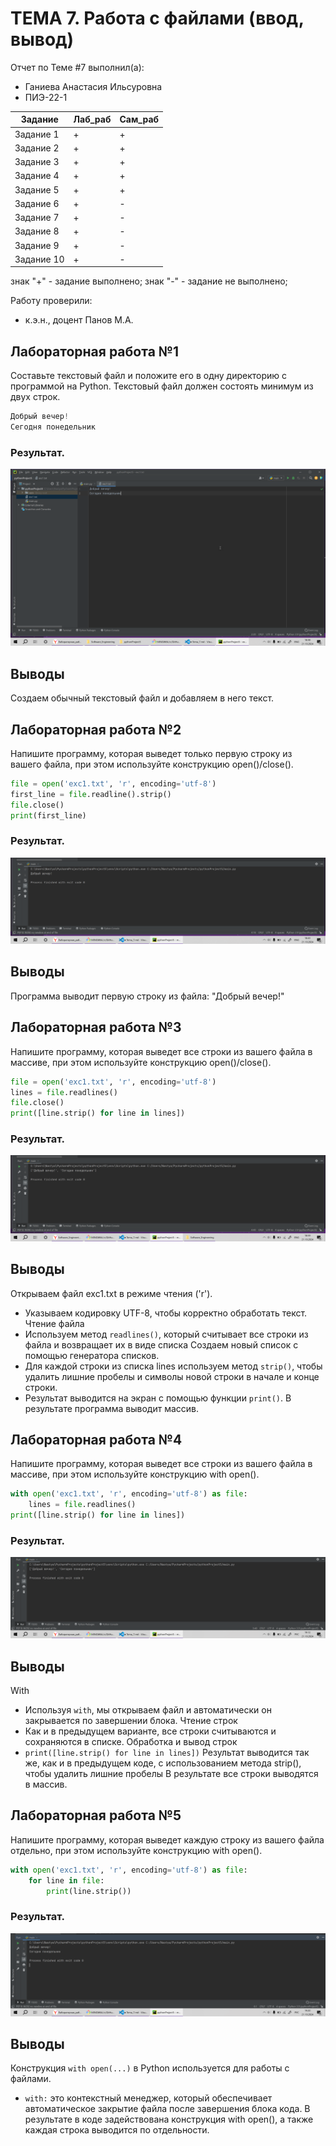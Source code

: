 # ТЕМА 7. Работа с файлами (ввод, вывод)
Отчет по Теме #7 выполнил(а):
- Ганиева Анастасия Ильсуровна
- ПИЭ-22-1

| Задание | Лаб_раб | Сам_раб |
| ------ | ------ | ------ |
| Задание 1 | + | + |
| Задание 2 | + | + |
| Задание 3 | + | + |
| Задание 4 | + | + |
| Задание 5 | + | + |
| Задание 6 | + | - |
| Задание 7 | + | - |
| Задание 8 | + | - |
| Задание 9 | + | - |
| Задание 10 | + | - |

знак "+" - задание выполнено; знак "-" - задание не выполнено;

Работу проверили:
- к.э.н., доцент Панов М.А.

## Лабораторная работа №1

Составьте текстовый файл и положите его в одну директорию с программой на Python. Текстовый файл должен состоять минимум из двух строк.

```python
Добрый вечер!
Сегодня понедельник
```
### Результат.

![image](https://github.com/GanievaAnastasiia/Software_Engineering/blob/Тема_7/images7/1.png)

## Выводы

Создаем обычный текстовый файл и добавляем в него текст.

## Лабораторная работа №2

Напишите программу, которая выведет только первую строку из вашего файла, при этом используйте конструкцию open()/close().

```python
file = open('exc1.txt', 'r', encoding='utf-8')
first_line = file.readline().strip()
file.close()
print(first_line)
```
### Результат.

![image](https://github.com/GanievaAnastasiia/Software_Engineering/blob/Тема_7/images7/2.png)

## Выводы

Программа выводит первую строку из файла: "Добрый вечер!"

## Лабораторная работа №3

Напишите программу, которая выведет все строки из вашего файла в массиве, при этом используйте конструкцию open()/close(). 

```python
file = open('exc1.txt', 'r', encoding='utf-8')
lines = file.readlines()
file.close()
print([line.strip() for line in lines])
```
### Результат.

![image](https://github.com/GanievaAnastasiia/Software_Engineering/blob/Тема_7/images7/3.png)

## Выводы
Открываем файл exc1.txt в режиме чтения ('r').
- Указываем кодировку UTF-8, чтобы корректно обработать текст.
Чтение файла
- Используем метод `readlines()`, который считывает все строки из файла и возвращает их в виде списка
Создаем новый список с помощью генератора списков.
- Для каждой строки из списка lines используем метод `strip()`, чтобы удалить лишние пробелы и символы новой строки в начале и конце строки.
- Результат выводится на экран с помощью функции `print()`.
В результате программа выводит массив.

## Лабораторная работа №4

Напишите программу, которая выведет все строки из вашего файла в массиве, при этом используйте конструкцию with open().

```python
with open('exc1.txt', 'r', encoding='utf-8') as file:
    lines = file.readlines()
print([line.strip() for line in lines])
```
### Результат.
![image](https://github.com/GanievaAnastasiia/Software_Engineering/blob/Тема_7/images7/4.png)

## Выводы

With
- Используя `with`, мы открываем файл и автоматически он закрывается по завершении блока. 
Чтение строк
- Как и в предыдущем варианте, все строки считываются и сохраняются в списке.
Обработка и вывод строк
-  `print([line.strip() for line in lines])` Результат выводится так же, как и в предыдущем коде, с использованием метода strip(), чтобы удалить лишние пробелы
В результате все строки выводятся в массив.

## Лабораторная работа №5

Напишите программу, которая выведет каждую строку из вашего файла отдельно, при этом используйте конструкцию with open().

```python
with open('exc1.txt', 'r', encoding='utf-8') as file:
    for line in file:
        print(line.strip())
```
### Результат.

![image](https://github.com/GanievaAnastasiia/Software_Engineering/blob/Тема_7/images7/5.png)

## Выводы

Конструкция `with open(...)` в Python используется для работы с файлами.
-  `with:` это контекстный менеджер, который обеспечивает автоматическое закрытие файла после завершения блока кода.
В результате в коде задействована конструкция with open(), а также каждая строка выводится по отдельности.